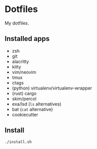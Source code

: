 # Dotfiles

My dotfiles.

## Installed apps

- zsh
- git
- alacritty
- kitty
- vim/neovim
- tmux
- ctags
- (python) virtualenv/virtualenv-wrapper
- (rust) cargo
- skim/percol
- exa/lsd (`ls` alternatives)
- bat (`cat` alternative)
- cookiecutter

## Install

```sh
./install.sh
```
